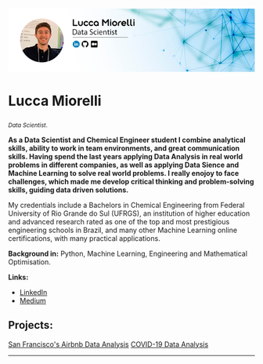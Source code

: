 <p align="center">
  <img src="lucca_github.png" >
</p>

# Lucca Miorelli
<sub>*Data Scientist*.</sub>

**As a Data Scientist and Chemical Engineer student I combine analytical skills, ability to work in team environments, and great communication skills. Having spend the last years applying Data Analysis in real world problems in different companies, as well as applying Data Sience and Machine Learning to solve real world problems. I really enojoy to face challenges, which made me develop critical thinking and problem-solving skills, guiding data driven solutions.**

My credentials include a Bachelors in Chemical Engineering from Federal University of Rio Grande do Sul (UFRGS), an institution of higher education and advanced research rated as one of the top and most prestigious engineering schools in Brazil, and many other Machine Learning online certifications, with many practical applications.

**Background in:** Python, Machine Learning, Engineering and Mathematical Optimisation.

**Links:**
* [LinkedIn](https://www.linkedin.com/in/lucca-miorelli/)
* [Medium](https://medium.com/@lucca.miorelli)


## Projects:
[San Francisco's Airbnb Data Analysis](https://github.com/lucca-miorelli/sf_airbnb/blob/0cc8fe0b756e1272384fbd118c2b441443d93064/%5Bsf_airbnb%5D_data_analysis.ipynb)
[COVID-19 Data Analysis](https://github.com/lucca-miorelli/covid_analysis/blob/main/COVID_19_Data_Analysis.ipynb)

---
